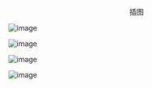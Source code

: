 <p align="center">插图</p>

![image](http://pic.wenku8.com/pictures/2/2057/96506/114590.jpg)

![image](http://pic.wenku8.com/pictures/2/2057/96506/114591.jpg)

![image](http://pic.wenku8.com/pictures/2/2057/96506/114592.jpg)

![image](http://pic.wenku8.com/pictures/2/2057/96506/114593.jpg)

